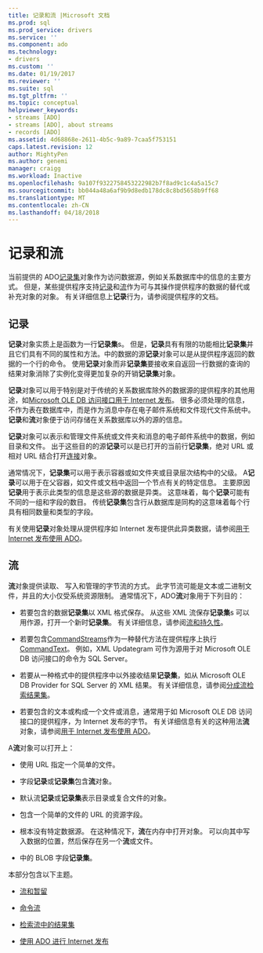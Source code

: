 ```yaml
---
title: 记录和流 |Microsoft 文档
ms.prod: sql
ms.prod_service: drivers
ms.service: ''
ms.component: ado
ms.technology:
- drivers
ms.custom: ''
ms.date: 01/19/2017
ms.reviewer: ''
ms.suite: sql
ms.tgt_pltfrm: ''
ms.topic: conceptual
helpviewer_keywords:
- streams [ADO]
- streams [ADO], about streams
- records [ADO]
ms.assetid: 4d68868e-2611-4b5c-9a89-7caa5f753151
caps.latest.revision: 12
author: MightyPen
ms.author: genemi
manager: craigg
ms.workload: Inactive
ms.openlocfilehash: 9a107f9322758453222982b7f8ad9c1c4a5a15c7
ms.sourcegitcommit: bb044a48a6af9b9d8edb178dc8c8bd5658b9ff68
ms.translationtype: MT
ms.contentlocale: zh-CN
ms.lasthandoff: 04/18/2018
---
```

# <a name="records-and-streams"></a>记录和流
当前提供的 ADO[记录集](../../../ado/reference/ado-api/recordset-object-ado.md)对象作为访问数据源，例如关系数据库中的信息的主要方式。 但是，某些提供程序支持[记录](../../../ado/reference/ado-api/record-object-ado.md)和[流](../../../ado/reference/ado-api/stream-object-ado.md)作为可与其操作提供程序的数据的替代或补充对象的对象。 有关详细信息上**记录**行为，请参阅提供程序的文档。  
  
## <a name="records"></a>记录  
 **记录**对象实质上是函数为一行**记录集**s。 但是，**记录**具有有限的功能相比**记录集**并且它们具有不同的属性和方法。中的数据的源**记录**对象可以是从提供程序返回的数据的一个行的命令。 使用**记录**对象而非**记录集**要接收来自返回一行数据的查询的结果对象消除了实例化变得更加复杂的开销**记录集**对象。  
  
 **记录**对象可以用于特别是对于传统的关系数据库除外的数据源的提供程序的其他用途，如[Microsoft OLE DB 访问接口用于 Internet 发布](../../../ado/guide/appendixes/microsoft-ole-db-provider-for-internet-publishing.md)。 很多必须处理的信息，不作为表在数据库中，而是作为消息中存在电子邮件系统和文件现代文件系统中。 **记录**和**流**对象便于访问存储在关系数据库以外的源的信息。  
  
 **记录**对象可以表示和管理文件系统或文件夹和消息的电子邮件系统中的数据，例如目录和文件。 出于这些目的的源**记录**可以是已打开的当前行**记录集**，绝对 URL 或相对 URL 结合打开[连接](../../../ado/reference/ado-api/connection-object-ado.md)对象。  
  
 通常情况下，**记录集**可以用于表示容器或如文件夹或目录层次结构中的父级。 A**记录**可以用于在父容器，如文件或文档中返回一个节点有关的特定信息。 主要原因**记录**用于表示此类型的信息是这些源的数据是异类。 这意味着，每个**记录**可能有不同的一组和字段的数目。 传统**记录集**包含行从数据库是同构的这意味着每个行具有相同数量和类型的字段。  
  
 有关使用**记录**对象处理从提供程序如 Internet 发布提供此异类数据，请参阅[用于 Internet 发布使用 ADO](../../../ado/guide/data/using-ado-for-internet-publishing.md)。  
  
## <a name="streams"></a>流  
 **流**对象提供读取、 写入和管理的字节流的方式。 此字节流可能是文本或二进制文件，并且的大小仅受系统资源限制。 通常情况下，ADO**流**对象用于下列目的：  
  
-   若要包含的数据**记录集**以 XML 格式保存。 从这些 XML 流保存**记录集**s 可以用作源，打开一个新时**记录集**。 有关详细信息，请参阅[流和持久性](../../../ado/guide/data/streams-and-persistence.md)。  
  
-   若要包含[CommandStreams](../../../ado/reference/ado-api/commandstream-property-ado.md)作为一种替代方法在提供程序上执行[CommandText](../../../ado/reference/ado-api/commandtext-property-ado.md)。 例如，XML Updategram 可作为源用于对 Microsoft OLE DB 访问接口的命令为 SQL Server。  
  
-   若要从一种格式中的提供程序中以外接收结果**记录集**，如从 Microsoft OLE DB Provider for SQL Server 的 XML 结果。 有关详细信息，请参阅[分成流检索结果集](../../../ado/guide/data/retrieving-resultsets-into-streams.md)。  
  
-   若要包含的文本或构成一个文件或消息，通常用于如 Microsoft OLE DB 访问接口的提供程序，为 Internet 发布的字节。 有关详细信息有关的这种用法**流**对象，请参阅[用于 Internet 发布使用 ADO](../../../ado/guide/data/using-ado-for-internet-publishing.md)。  
  
 A**流**对象可以打开上：  
  
-   使用 URL 指定一个简单的文件。  
  
-   字段**记录**或**记录集**包含**流**对象。  
  
-   默认流**记录**或**记录集**表示目录或复合文件的对象。  
  
-   包含一个简单的文件的 URL 的资源字段。  
  
-   根本没有特定数据源。 在这种情况下，**流**在内存中打开对象。 可以向其中写入数据的位置，然后保存在另一个**流**或文件。  
  
-   中的 BLOB 字段**记录集**。  
  
 本部分包含以下主题。  
  
-   [流和暂留](../../../ado/guide/data/streams-and-persistence.md)  
  
-   [命令流](../../../ado/guide/data/command-streams.md)  
  
-   [检索流中的结果集](../../../ado/guide/data/retrieving-resultsets-into-streams.md)  
  
-   [使用 ADO 进行 Internet 发布](../../../ado/guide/data/using-ado-for-internet-publishing.md)
